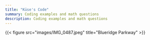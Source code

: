 ```yaml
---
title: "Küse's Code"
summary: Coding examples and math questions
description: Coding examples and math questions
---
```


{{< figure src="images/IMG_0487.jpeg" title="Blueridge Parkway" >}}

